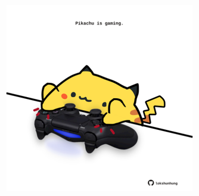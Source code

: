 <!-- built at 14/02/2023, 10:00:49 UTC -->
<p align="center">
  <img width="500" height="500" src="./ReadmeImage.svg">
</p>
